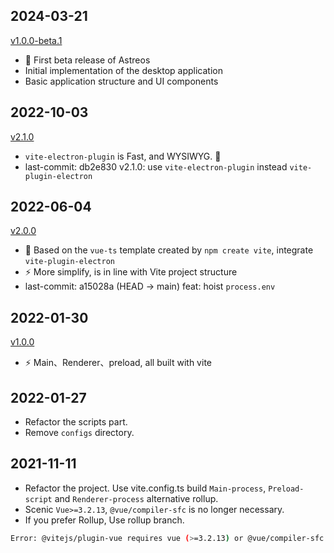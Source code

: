 ## 2024-03-21

[v1.0.0-beta.1](https://github.com/electron-vite/electron-vite-vue/releases/tag/v1.0.0-beta.1)

- 🎉 First beta release of Astreos
- Initial implementation of the desktop application
- Basic application structure and UI components

## 2022-10-03

[v2.1.0](https://github.com/electron-vite/electron-vite-vue/pull/267)

- `vite-electron-plugin` is Fast, and WYSIWYG. 🌱
- last-commit: db2e830 v2.1.0: use `vite-electron-plugin` instead `vite-plugin-electron`

## 2022-06-04

[v2.0.0](https://github.com/electron-vite/electron-vite-vue/pull/156)

- 🖖 Based on the `vue-ts` template created by `npm create vite`, integrate `vite-plugin-electron`
- ⚡️ More simplify, is in line with Vite project structure
- last-commit: a15028a (HEAD -> main) feat: hoist `process.env`

## 2022-01-30

[v1.0.0](https://github.com/electron-vite/electron-vite-vue/releases/tag/v1.0.0)

- ⚡️ Main、Renderer、preload, all built with vite

## 2022-01-27

- Refactor the scripts part.
- Remove `configs` directory.

## 2021-11-11

- Refactor the project. Use vite.config.ts build `Main-process`, `Preload-script` and `Renderer-process` alternative rollup.
- Scenic `Vue>=3.2.13`, `@vue/compiler-sfc` is no longer necessary.
- If you prefer Rollup, Use rollup branch.

```bash
Error: @vitejs/plugin-vue requires vue (>=3.2.13) or @vue/compiler-sfc to be present in the dependency tree.
```
